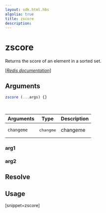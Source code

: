```yaml
---
layout: sdk.html.hbs
algolia: true
title: zscore
description:
---
```


# zscore


Returns the score of an element in a sorted set.

[[_Redis documentation_]](https://redis.io/commands/zscore)

## Arguments

```js
zscore (...args) {}

```

<br/>

| Arguments    | Type    | Description |
|--------------|---------|-------------|
| ``changeme`` | <pre>changme</pre> | changeme    |

### arg1

### arg2

## Resolve

## Usage

[snippet=zscore]
